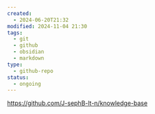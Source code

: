 ```yaml
---
created:
  - 2024-06-20T21:32
modified: 2024-11-04 21:30
tags:
  - git
  - github
  - obsidian
  - markdown
type:
  - github-repo
status:
  - ongoing
---
```

https://github.com/J-sephB-lt-n/knowledge-base